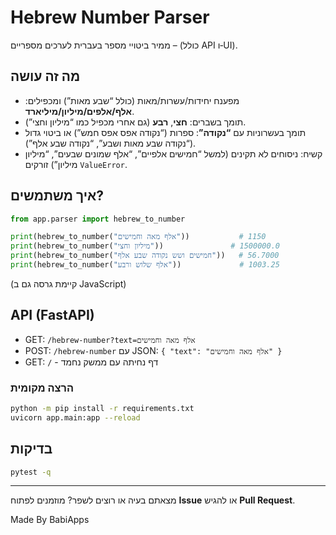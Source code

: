 # Hebrew Number Parser

ממיר ביטויי מספר בעברית לערכים מספריים – (כולל API ו‑UI).

## מה זה עושה
- מפענח יחידות/עשרות/מאות (כולל “שבע מאות”) ומכפילים: **אלף/אלפים/מיליון/מיליארד**.
- תומך בשברים: **חצי**, **רבע** (גם אחרי מכפיל כמו “מיליון וחצי”).
- תומך בעשרוניות עם **“נקודה”**: ספרות (“נקודה אפס אפס חמש”) או ביטוי גדול (“נקודה שבע מאות ושבע”, “נקודה שבע אלף”).
- קשיח: ניסוחים לא תקינים (למשל “חמישים אלפיים”, “אלף שמונים שבעים”, “מיליון מיליון”) זורקים `ValueError`.

## איך משתמשים?
```python
from app.parser import hebrew_to_number

print(hebrew_to_number("אלף מאה וחמישים"))           # 1150
print(hebrew_to_number("מיליון וחצי"))               # 1500000.0
print(hebrew_to_number("חמישים ושש נקודה שבע אלף"))   # 56.7000
print(hebrew_to_number("אלף שלוש ורבע"))             # 1003.25
```

(קיימת גרסה גם ב JavaScript)

## API  (FastAPI)
- GET: `/hebrew-number?text=אלף מאה וחמישים`
- POST: `/hebrew-number` עם JSON: `{ "text": "אלף מאה וחמישים" }`
- GET: `/` - דף נחיתה עם ממשק נחמד

### הרצה מקומית
```bash
python -m pip install -r requirements.txt
uvicorn app.main:app --reload
```

## בדיקות
```bash
pytest -q
```

---
מצאתם בעיה או רוצים לשפר? מוזמנים לפתוח **Issue** או להגיש **Pull Request**.

Made By BabiApps